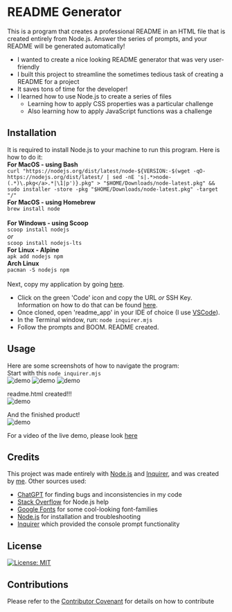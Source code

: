 # README Generator

This is a program that creates a professional README in an HTML file that is created entirely from Node.js. Answer the series of prompts, and your README will be generated automatically!

- I wanted to create a nice looking README generator that was very user-friendly
- I built this project to streamline the sometimes tedious task of creating a README for a project
- It saves tons of time for the developer!
- I learned how to use Node.js to create a series of files
    - Learning how to apply CSS properties was a particular challenge
    - Also learning how to apply JavaScript functions was a challenge


## Installation

It is required to install Node.js to your machine to run this program. Here is how to do it:<br> 
**For MacOS - using Bash**<br>
```curl "https://nodejs.org/dist/latest/node-${VERSION:-$(wget -qO- https://nodejs.org/dist/latest/ | sed -nE 's|.*>node-(.*)\.pkg</a>.*|\1|p')}.pkg" > "$HOME/Downloads/node-latest.pkg" && sudo installer -store -pkg "$HOME/Downloads/node-latest.pkg" -target "/"```<br>
**For MacOS - using Homebrew**<br>
```brew install node```<br>
<br>
**For Windows - using Scoop**<br>
```scoop install nodejs```<br>
*or*<br>
```scoop install nodejs-lts```
<br>
**For Linux - Alpine**<br>
```apk add nodejs npm```<br>
**Arch Linux**<br>
```pacman -S nodejs npm```<br>
<br>
Next, copy my application by going [here](https://github.com/dsatpm/readme_app).
- Click on the green 'Code' icon and copy the URL *or* SSH Key. Information on how to do that can be found [here](https://docs.github.com/en/repositories/creating-and-managing-repositories/cloning-a-repository).
- Once cloned, open 'readme_app' in your IDE of choice (I use [VSCode](https://code.visualstudio.com/)).
- In the Terminal window, run:
`node inquirer.mjs`
- Follow the prompts and BOOM. README created.


## Usage

Here are some screenshots of how to navigate the program:
<br>
Start with this
```node inquirer.mjs```<br>
![demo](./assets/images/readme-demo1.png)
![demo](./assets/images/readme-demo2.png)
![demo](./assets/images/readme-demo3.png)

readme.html created!!!<br>
![demo](./assets/images/readme-demo4.png)

And the finished product!<br>
![demo](./assets/images/readme-demo5.png)

For a video of the live demo, please look [here](https://drive.google.com/file/d/1DgSio52Ks6uMFiYB8Tc56bQmKz0CbDDR/view?usp=drive_link)


## Credits

This project was made entirely with [Node.js](https://nodejs.org/en) and [Inquirer](https://www.npmjs.com/package/inquirer), and was created by [me](https://github.com/dsatpm).
Other sources used:
- [ChatGPT](https://chat.openai.com/) for finding bugs and inconsistencies in my code
- [Stack Overflow](https://stackoverflow.com/) for Node.js help
- [Google Fonts](https://fonts.google.com/) for some cool-looking font-families
- [Node.js](https://nodejs.org/en) for installation and troubleshooting
- [Inquirer](https://www.npmjs.com/package/inquirer) which provided the console prompt functionality


## License

[![License: MIT](https://img.shields.io/badge/License-MIT-yellow.svg)](https://opensource.org/licenses/MIT)


## Contributions

Please refer to the [Contributor Covenant](https://www.contributor-covenant.org/) for details on how to contribute



